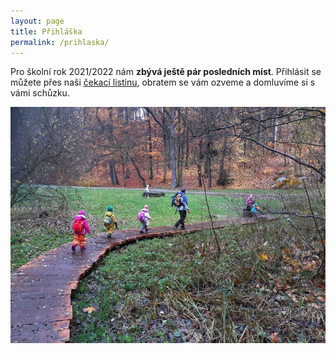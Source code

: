 ```yaml
---
layout: page
title: Přihláška
permalink: /prihlaska/
---
```


Pro školní rok 2021/2022 nám **zbývá ještě pár posledních míst**. Přihlásit se můžete přes naši [čekací listinu](https://forms.gle/Fta3xf4JYUKvRP1q7), obratem se vám ozveme a domluvíme si s vámi schůzku.

![Výprava...](/assets/gallery/2019-11-13_10-08-24.jpg)
